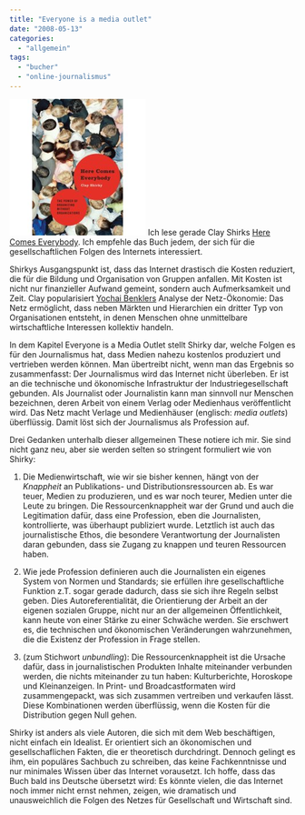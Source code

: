 ```yaml
---
title: "Everyone is a media outlet"
date: "2008-05-13"
categories: 
  - "allgemein"
tags: 
  - "bucher"
  - "online-journalismus"
---
```


[![Shirky](images/shirky.jpg "Shirky")](http://www.amazon.de/Here-Comes-Everybody-Organizing-Organizations/dp/1594201536/ref=sr_1_1?ie=UTF8&s=books-intl-de&qid=1210655207&sr=8-1) Ich lese gerade Clay Shirks [Here Comes Everybody](http://www.amazon.de/Here-Comes-Everybody-Organizing-Organizations/dp/1594201536/ref=sr_1_1?ie=UTF8&s=books-intl-de&qid=1210655207&sr=8-1 "Amazon.de: Here Comes Everybody: The Power of Organizing Without Organizations: Clay Shirky: English Books"). Ich empfehle das Buch jedem, der sich für die gesellschaftlichen Folgen des Internets interessiert.

Shirkys Ausgangspunkt ist, dass das Internet drastisch die Kosten reduziert, die für die Bildung und Organisation von Gruppen anfallen. Mit Kosten ist nicht nur finanzieller Aufwand gemeint, sondern auch Aufmerksamkeit und Zeit. Clay popularisiert [Yochai Benklers](http://www.benkler.org/ "Yochai Benkler") Analyse der Netz-Ökonomie: Das Netz ermöglicht, dass neben Märkten und Hierarchien ein dritter Typ von Organisationen entsteht, in denen Menschen ohne unmittelbare wirtschaftliche Interessen kollektiv handeln.

In dem Kapitel Everyone is a Media Outlet stellt Shirky dar, welche Folgen es für den Journalismus hat, dass Medien nahezu kostenlos produziert und vertrieben werden können. Man übertreibt nicht, wenn man das Ergebnis so zusammenfasst: Der Journalismus wird das Internet nicht überleben. Er ist an die technische und ökonomische Infrastruktur der Industriegesellschaft gebunden. Als Journalist oder Journalistin kann man sinnvoll nur Menschen bezeichnen, deren Arbeit von einem Verlag oder Medienhaus veröffentlicht wird. Das Netz macht Verlage und Medienhäuser (englisch: _media outlets_) überflüssig. Damit löst sich der Journalismus als Profession auf.

Drei Gedanken unterhalb dieser allgemeinen These notiere ich mir. Sie sind nicht ganz neu, aber sie werden selten so stringent formuliert wie von Shirky:

1. Die Medienwirtschaft, wie wir sie bisher kennen, hängt von der _Knappheit_ an Publikations- und Distributionsressourcen ab. Es war teuer, Medien zu produzieren, und es war noch teurer, Medien unter die Leute zu bringen. Die Ressourcenknappheit war der Grund und auch die Legitimation dafür, dass eine Profession, eben die Journalisten, kontrollierte, was überhaupt publiziert wurde. Letztlich ist auch das journalistische Ethos, die besondere Verantwortung der Journalisten daran gebunden, dass sie Zugang zu knappen und teuren Ressourcen haben.
    
2. Wie jede Profession definieren auch die Journalisten ein eigenes System von Normen und Standards; sie erfüllen ihre gesellschaftliche Funktion z.T. sogar gerade dadurch, dass sie sich ihre Regeln selbst geben. Dies Autoreferentialität, die Orientierung der Arbeit an der eigenen sozialen Gruppe, nicht nur an der allgemeinen Öffentlichkeit, kann heute von einer Stärke zu einer Schwäche werden. Sie erschwert es, die technischen und ökonomischen Veränderungen wahrzunehmen, die die Existenz der Profession in Frage stellen.
    
3. (zum Stichwort _unbundling_): Die Ressourcenknappheit ist die Ursache dafür, dass in journalistischen Produkten Inhalte miteinander verbunden werden, die nichts miteinander zu tun haben: Kulturberichte, Horoskope und Kleinanzeigen. In Print- und Broadcastformaten wird zusammengepackt, was sich zusammen vertreiben und verkaufen lässt. Diese Kombinationen werden überflüssig, wenn die Kosten für die Distribution gegen Null gehen.
    

Shirky ist anders als viele Autoren, die sich mit dem Web beschäftigen, nicht einfach ein Idealist. Er orientiert sich an ökonomischen und gesellschaflichen Fakten, die er theoretisch durchdringt. Dennoch gelingt es ihm, ein populäres Sachbuch zu schreiben, das keine Fachkenntnisse und nur minimales Wissen über das Internet vorausetzt. Ich hoffe, dass das Buch bald ins Deutsche übersetzt wird: Es könnte vielen, die das Internet noch immer nicht ernst nehmen, zeigen, wie dramatisch und unausweichlich die Folgen des Netzes für Gesellschaft und Wirtschaft sind.
